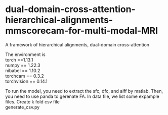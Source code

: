 # dual-domain-cross-attention-hierarchical-alignments-mmscorecam-for-multi-modal-MRI
A framework of hierarchical alignments, dual-domain cross-attention

The environment is  
torch ==1.13.1  
numpy == 1.22.3  
nibabel == 1.10.2  
torchcam == 0.3.2  
torchvision == 0.14.1  

To run the model, you need to extract the sfc, dfc, and alff by matlab. Then, you need to use panda to gerenate FA. In data file, we list some expample files.
Create k fold csv file  
generate_csv.py

